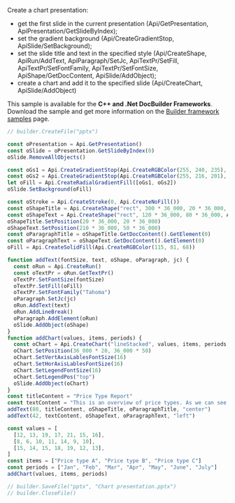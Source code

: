 Create a chart presentation:

* get the first slide in the current presentation (Api/GetPresentation, ApiPresentation/GetSlideByIndex);
* set the gradient background (Api/CreateGradientStop, ApiSlide/SetBackground);
* set the slide title and text in the specified style (Api/CreateShape, ApiRun/AddText, ApiParagraph/SetJc, ApiTextPr/SetFill, ApiTextPr/SetFontFamily, ApiTextPr/SetFontSize,  ApiShape/GetDocContent, ApiSlide/AddObject);
* create a chart and add it to the specified slide (Api/CreateChart, ApiSlide/AddObject)

This sample is available for the **C++ and .Net DocBuilder Frameworks**.
Download the sample and get more information on the [Builder framework samples](../../../../Document%20Builder/Builder%20Framework/Builder%20framework%20samples/index.md) page.

```js document-builder={"documentType": "slide", "editorConfig": {"customization": {"zoom": 60}}}
// builder.CreateFile("pptx")

const oPresentation = Api.GetPresentation()
const oSlide = oPresentation.GetSlideByIndex(0)
oSlide.RemoveAllObjects()

const oGs1 = Api.CreateGradientStop(Api.CreateRGBColor(255, 240, 235), 0)
const oGs2 = Api.CreateGradientStop(Api.CreateRGBColor(255, 216, 201), 100_000)
let oFill = Api.CreateRadialGradientFill([oGs1, oGs2])
oSlide.SetBackground(oFill)

const oStroke = Api.CreateStroke(0, Api.CreateNoFill())
const oShapeTitle = Api.CreateShape("rect", 300 * 36_000, 20 * 36_000, Api.CreateNoFill(), oStroke)
const oShapeText = Api.CreateShape("rect", 120 * 36_000, 80 * 36_000, Api.CreateNoFill(), oStroke)
oShapeTitle.SetPosition(20 * 36_000, 20 * 36_000)
oShapeText.SetPosition(210 * 36_000, 50 * 36_000)
const oParagraphTitle = oShapeTitle.GetDocContent().GetElement(0)
const oParagraphText = oShapeText.GetDocContent().GetElement(0)
oFill = Api.CreateSolidFill(Api.CreateRGBColor(115, 81, 68))

function addText(fontSize, text, oShape, oParagraph, jc) {
  const oRun = Api.CreateRun()
  const oTextPr = oRun.GetTextPr()
  oTextPr.SetFontSize(fontSize)
  oTextPr.SetFill(oFill)
  oTextPr.SetFontFamily("Tahoma")
  oParagraph.SetJc(jc)
  oRun.AddText(text)
  oRun.AddLineBreak()
  oParagraph.AddElement(oRun)
  oSlide.AddObject(oShape)
}
function addChart(values, items, periods) {
  const oChart = Api.CreateChart("lineStacked", values, items, periods, 36_000 * 180, 36_000 * 100, 24)
  oChart.SetPosition(36_000 * 20, 36_000 * 50)
  oChart.SetVertAxisLablesFontSize(16)
  oChart.SetHorAxisLablesFontSize(16)
  oChart.SetLegendFontSize(16)
  oChart.SetLegendPos("top")
  oSlide.AddObject(oChart)
}
const titleContent = "Price Type Report"
const textContent = "This is an overview of price types. As we can see, May was the price peak, but even in June the price went down, the annual upward trend persists."
addText(80, titleContent, oShapeTitle, oParagraphTitle, "center")
addText(42, textContent, oShapeText, oParagraphText, "left")

const values = [
  [12, 13, 19, 17, 21, 15, 16],
  [8, 6, 10, 11, 14, 9, 10],
  [15, 14, 15, 18, 19, 12, 13],
]
const items = ["Price type A", "Price type B", "Price type C"]
const periods = ["Jan", "Feb", "Mar", "Apr", "May", "June", "July"]
addChart(values, items, periods)

// builder.SaveFile("pptx", "Chart presentation.pptx")
// builder.CloseFile()
```
